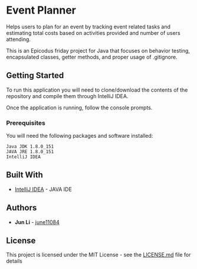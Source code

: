 # Event Planner

Helps users to plan for an event by tracking event related tasks and estimating total costs based on activities provided and number of users attending.

This is an Epicodus friday project for Java that focuses on behavior testing, encapsulated classes, getter methods, and proper usage of .gitignore.

## Getting Started

To run this application you will need to clone/download the contents of the repository and compile them through IntelliJ IDEA.

Once the application is running, follow the console prompts.

### Prerequisites

You will need the following packages and software installed:

```
Java JDK 1.8.0_151
JAVA JRE 1.8.0_151
IntelliJ IDEA
```

## Built With

* [IntelliJ IDEA](https://www.jetbrains.com/idea/) - JAVA IDE

## Authors

* **Jun Li** - [june11084](https://github.com/june11084)

## License

This project is licensed under the MIT License - see the [LICENSE.md](LICENSE.md) file for details
